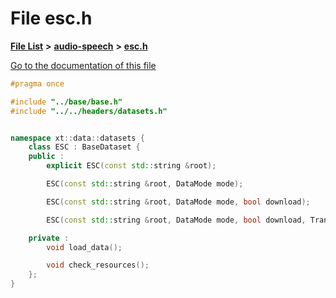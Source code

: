 

# File esc.h

[**File List**](files.md) **>** [**audio-speech**](dir_3f959236e5b642d039994a38a6e55324.md) **>** [**esc.h**](esc_8h.md)

[Go to the documentation of this file](esc_8h.md)


```C++
#pragma once

#include "../base/base.h"
#include "../../headers/datasets.h"


namespace xt::data::datasets {
    class ESC : BaseDataset {
    public :
        explicit ESC(const std::string &root);

        ESC(const std::string &root, DataMode mode);

        ESC(const std::string &root, DataMode mode, bool download);

        ESC(const std::string &root, DataMode mode, bool download, TransformType transforms);

    private :
        void load_data();

        void check_resources();
    };
}
```


